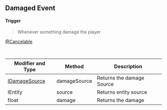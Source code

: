 ## Damaged Event


#### Trigger
> Whenever something damage the player

[@Cancelable](https://github.com/PewDizinho/CustomNPCPlus-Script-Documentation/blob/main/Events/CancelableEvent.md)

<br>

Modifier and Type | Method | Description
------- | ------------- | -------------------------------------------------------------
[IDamageSource](https://github.com/PewDizinho/CustomNPCPlus-Script-Documentation/blob/main/API/IDamageSource.md) | damageSource | Returns the damage Source
IEntity | source | Returns entity source
float | damage | Returns the damage
